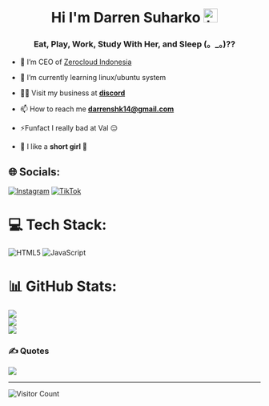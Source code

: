 
<h1 align="center">Hi I'm Darren Suharko <img src=
"https://user-images.githubusercontent.com/1303154/88677602-1635ba80-d120-11ea-84d8-d263ba5fc3c0.gif" width="28px" height="28px" alt="hi"></h1>
<h3 align="center">Eat, Play, Work, Study With Her, and Sleep (。_。)??</h3>


- 🔭 I’m CEO of [Zerocloud Indonesia](https://github.com/zerocloud-indonesia)

- 🌱 I’m currently learning linux/ubuntu system

- 👨‍💻 Visit my business at [**discord**](https://discord.zerocloud.id)

- 📫 How to reach me **darrenshk14@gmail.com**
  
- ⚡Funfact I really bad at Val 😑

- 💖 I like a **short girl 🥶**

## 🌐 Socials:
[![Instagram](https://img.shields.io/badge/Instagram-%23E4405F.svg?logo=Instagram&logoColor=white)](https://www.instagram.com/d4rr3n14/) [![TikTok](https://img.shields.io/badge/TikTok-%23000000.svg?logo=TikTok&logoColor=white)](https://www.tiktok.com/@d4rr3n15) 

# 💻 Tech Stack:
![HTML5](https://img.shields.io/badge/html5-%23E34F26.svg?style=for-the-badge&logo=html5&logoColor=white) ![JavaScript](https://img.shields.io/badge/javascript-%23323330.svg?style=for-the-badge&logo=javascript&logoColor=%23F7DF1E)

# 📊 GitHub Stats:
![](https://github-readme-stats.vercel.app/api?username=darrenshk14&theme=dark&hide_border=false&include_all_commits=false&count_private=false)<br/>
![](https://github-readme-streak-stats.herokuapp.com/?user=darrenshk14&theme=dark&hide_border=false)<br/>
![](https://github-readme-stats.vercel.app/api/top-langs/?username=darrenshk14&theme=dark&hide_border=false&include_all_commits=false&count_private=false&layout=compact)



### ✍️ Quotes
![](https://quotefancy.com/media/wallpaper/3840x2160/120198-Will-Smith-Quote-Don-t-chase-people-Be-yourself-do-your-own-thing.jpg)


---
![Visitor Count](https://profile-counter.glitch.me/darrenshk14/count.svg)

